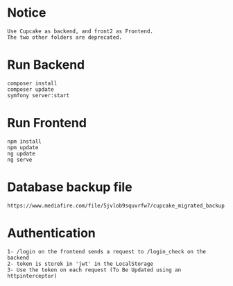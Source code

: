 # Notice
    Use Cupcake as backend, and front2 as Frontend.
    The two other folders are deprecated.

# Run Backend
    composer install
    composer update
    symfony server:start

# Run Frontend
    npm install
    npm update
    ng update
    ng serve

# Database backup file
    https://www.mediafire.com/file/5jvlob9squvrfw7/cupcake_migrated_backup.sql/file

# Authentication
    1- /login on the frontend sends a request to /login_check on the backend
    2- token is storek in 'jwt' in the LocalStorage
    3- Use the token on each request (To Be Updated using an httpinterceptor)